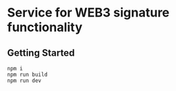 
# Service for WEB3 signature functionality

## Getting Started

```text
npm i
npm run build
npm run dev
```